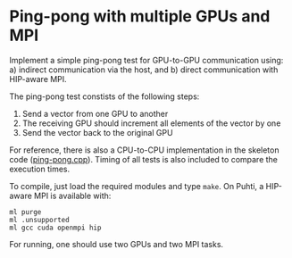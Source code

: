 # Ping-pong with multiple GPUs and MPI

Implement a simple ping-pong test for GPU-to-GPU communication using:
a) indirect communication via the host, and b) direct communication with
HIP-aware MPI.

The ping-pong test constists of the following steps:
  1. Send a vector from one GPU to another
  2. The receiving GPU should increment all elements of the vector by one
  3. Send the vector back to the original GPU

For reference, there is also a CPU-to-CPU implementation in the skeleton
code ([ping-pong.cpp](ping-pong.cpp)). Timing of all tests is also included to
compare the execution times.

To compile, just load the required modules and type `make`. On Puhti, a HIP-aware MPI is
available with:
```
ml purge
ml .unsupported
ml gcc cuda openmpi hip
```
For running, one should use two GPUs and two MPI tasks.

